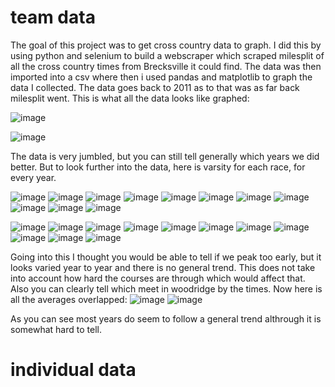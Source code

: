# team data
The goal of this project was to get cross country data to graph. I did this by using python and selenium to build a webscraper which scraped milesplit of  all the cross country times from Brecksville it could find. The data was then imported into a csv where then i used pandas and matplotlib to graph the data I collected. The data goes back to 2011 as to that was as far back milesplit went. This is what all the data looks like graphed:

![image](https://user-images.githubusercontent.com/62317727/160260031-aa2587ba-6b27-46d9-b98f-7967ac63f918.png)

![image](https://user-images.githubusercontent.com/62317727/160259753-56ae8925-4d29-4bac-b266-3562120afd08.png)

The data is very jumbled, but you can still tell generally which years we did better. But to look further into the data, here is varsity for each race, for every year.

![image](https://user-images.githubusercontent.com/62317727/160259829-f33c0c4e-a1d4-4483-a13c-1b8947d7c2de.png)
![image](https://user-images.githubusercontent.com/62317727/160259836-55968c43-fb20-4486-a7c3-9c62920b52c1.png)
![image](https://user-images.githubusercontent.com/62317727/160259842-fa4dc7f1-c7bf-4075-b848-4d7d937e38cf.png)
![image](https://user-images.githubusercontent.com/62317727/160259844-5006cc4d-3960-445e-98a8-a2ac746fbfd6.png)
![image](https://user-images.githubusercontent.com/62317727/160259856-d0994701-f35e-4b5d-ab5c-99575ad31174.png)
![image](https://user-images.githubusercontent.com/62317727/160259908-edd560a9-df79-4370-a8e5-f2c283e817e4.png)
![image](https://user-images.githubusercontent.com/62317727/160259910-2ad85de3-090d-41db-98d4-a151962e2f99.png)
![image](https://user-images.githubusercontent.com/62317727/160259912-340945cd-638a-4c47-b768-5752b6d2c85c.png)
![image](https://user-images.githubusercontent.com/62317727/160259916-cda1e7ac-859a-402d-a3e1-313a8282fe36.png)
![image](https://user-images.githubusercontent.com/62317727/160259921-13d73725-6b88-4e2e-b914-52b29ab0c7d0.png)
![image](https://user-images.githubusercontent.com/62317727/160259925-1a07d40b-4947-4668-ab30-e0adb309baea.png)

![image](https://user-images.githubusercontent.com/62317727/160259935-3fb965f2-4d1f-4777-884c-874277bd9bb1.png)
![image](https://user-images.githubusercontent.com/62317727/160259937-9a91fd89-25c2-4c19-a759-b548e330912e.png)
![image](https://user-images.githubusercontent.com/62317727/160259942-8115a501-8534-42b0-a939-51ad75058e53.png)
![image](https://user-images.githubusercontent.com/62317727/160259945-d088dd69-e986-493a-8342-c9361fa32a80.png)
![image](https://user-images.githubusercontent.com/62317727/160259946-ca5aaf80-e2ac-427a-92f3-f73948129e26.png)
![image](https://user-images.githubusercontent.com/62317727/160259947-5e25f30b-f20c-48eb-af1c-56975a2e7000.png)
![image](https://user-images.githubusercontent.com/62317727/160259951-6713364e-5b24-4fed-bdfb-226d9145f4df.png)
![image](https://user-images.githubusercontent.com/62317727/160259952-a48b80d6-ccc8-4f51-9425-9418d7eabcb0.png)
![image](https://user-images.githubusercontent.com/62317727/160259953-740057db-5cd5-40e5-9d3e-ee65498df5e0.png)
![image](https://user-images.githubusercontent.com/62317727/160259955-838bb306-1a2a-4c7c-abba-2a507e03bb8c.png)
![image](https://user-images.githubusercontent.com/62317727/160259958-10358b5b-4f8d-4cd9-80fa-0236721d217f.png)


Going into this I thought you would be able to tell if we peak too early, but it looks varied year to year and there is no general trend. This does not take into account how hard the courses are through which would affect that. Also you can clearly tell which meet in woodridge by the times. Now here is all the averages overlapped:
![image](https://user-images.githubusercontent.com/62317727/160257028-572cdfcb-6b84-454a-8ebd-98f63e8d67ab.png)
![image](https://user-images.githubusercontent.com/62317727/160257035-170971df-fa80-4acc-982c-56cc8f675b59.png)

As you can see most years do seem to follow a general trend althrough it is somewhat hard to tell.

# individual data





